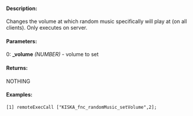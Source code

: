#### Description:
Changes the volume at which random music specifically will play at (on all clients). Only executes on server.

#### Parameters:
0: **_volume** *(NUMBER)* - volume to set

#### Returns:
NOTHING

#### Examples:
```sqf
[1] remoteExecCall ["KISKA_fnc_randomMusic_setVolume",2];
```

